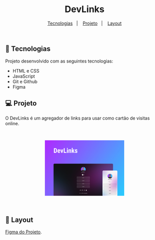 <h1 align="center"> DevLinks </h1>

<p align="center">
  <a href="#-tecnologias">Tecnologias</a>&nbsp;&nbsp;&nbsp;|&nbsp;&nbsp;&nbsp;
  <a href="#-projeto">Projeto</a>&nbsp;&nbsp;&nbsp;|&nbsp;&nbsp;&nbsp;
  <a href="#-layout">Layout</a>
</p>
<br>

## 🚀 Tecnologias

Projeto desenvolvido com as seguintes tecnologias:

- HTML e CSS
- JavaScript
- Git e Github
- Figma

## 💻 Projeto

O DevLinks é um agregador de links para usar como cartão de visitas online.

<br>
<p align="center">
  <img alt="projeto DevLinks" src="./assets/devlinks.jpg" width="50%">
</p>
<br>

## 🔖 Layout

[Figma do Projeto](https://www.figma.com/community/file/1187422022288947321).

